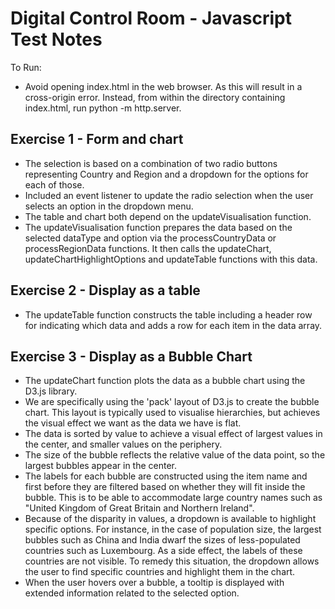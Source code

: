 # Digital Control Room - Javascript Test Notes

To Run:
- Avoid opening index.html in the web browser. As this will result in a cross-origin error. Instead, from within the directory containing index.html, run python -m http.server.

## Exercise 1 - Form and chart
- The selection is based on a combination of two radio buttons representing Country and Region and a dropdown for the options for each of those.
- Included an event listener to update the radio selection when the user selects an option in the dropdown menu.
- The table and chart both depend on the updateVisualisation function. 
- The updateVisualisation function prepares the data based on the selected dataType and option via the processCountryData or processRegionData functions. It then calls the updateChart, updateChartHighlightOptions and updateTable functions with this data.

## Exercise 2 - Display as a table
- The updateTable function constructs the table including a header row for indicating which data and adds a row for each item in the data array.

## Exercise 3 - Display as a Bubble Chart
- The updateChart function plots the data as a bubble chart using the D3.js library.
- We are specifically using the 'pack' layout of D3.js to create the bubble chart. This layout is typically used to visualise hierarchies, but achieves the visual effect we want as the data we have is flat.
- The data is sorted by value to achieve a visual effect of largest values in the center, and smaller values on the periphery.
- The size of the bubble reflects the relative value of the data point, so the largest bubbles appear in the center.
- The labels for each bubble are constructed using the item name and first before they are filtered based on whether they will fit inside the bubble. This is to be able to accommodate large country names such as "United Kingdom of Great Britain and Northern Ireland".
- Because of the disparity in values, a dropdown is available to highlight specific options. For instance, in the case of population size, the largest bubbles such as China and India dwarf the sizes of less-populated countries such as Luxembourg. As a side effect, the labels of these countries are not visible. To remedy this situation, the dropdown allows the user to find specific countries and highlight them in the chart.
- When the user hovers over a bubble, a tooltip is displayed with extended information related to the selected option.
